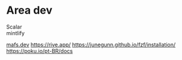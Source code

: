 # Area dev

Scalar  
mintlify  

[mafs.dev](https://mafs.dev/)
https://rive.app/
https://junegunn.github.io/fzf/installation/
https://poku.io/pt-BR/docs
